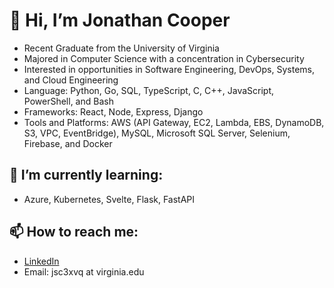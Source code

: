 # 👋 Hi, I’m Jonathan Cooper
- Recent Graduate from the University of Virginia
- Majored in Computer Science with a concentration in Cybersecurity
- Interested in opportunities in Software Engineering, DevOps, Systems, and Cloud Engineering
- Language: Python, Go, SQL, TypeScript, C, C++, JavaScript, PowerShell, and Bash
- Frameworks: React, Node, Express, Django
- Tools and Platforms: AWS (API Gateway, EC2, Lambda, EBS, DynamoDB, S3, VPC, EventBridge), MySQL, Microsoft SQL Server, Selenium, Firebase, and Docker

## 🌱 I’m currently learning:
- Azure, Kubernetes, Svelte, Flask, FastAPI
## 📫 How to reach me:
- [LinkedIn](https://www.linkedin.com/in/jonathan-sch-cooper)
- Email: jsc3xvq at virginia.edu



<!---
csj606/csj606 is a ✨ special ✨ repository because its `README.md` (this file) appears on your GitHub profile.
You can click the Preview link to take a look at your changes.
--->

